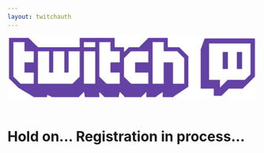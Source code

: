 ```yaml
---
layout: twitchauth
---
```


<img src="/images/twitchbanner.png" class="logo"/>  
<div class="clearFloat">&nbsp;</div>

# Hold on... Registration in process...

